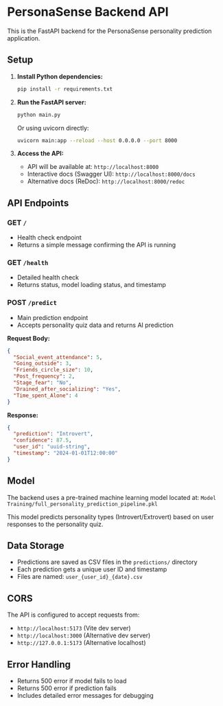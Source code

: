 # PersonaSense Backend API

This is the FastAPI backend for the PersonaSense personality prediction application.

## Setup

1. **Install Python dependencies:**
   ```bash
   pip install -r requirements.txt
   ```

2. **Run the FastAPI server:**
   ```bash
   python main.py
   ```
   
   Or using uvicorn directly:
   ```bash
   uvicorn main:app --reload --host 0.0.0.0 --port 8000
   ```

3. **Access the API:**
   - API will be available at: `http://localhost:8000`
   - Interactive docs (Swagger UI): `http://localhost:8000/docs`
   - Alternative docs (ReDoc): `http://localhost:8000/redoc`

## API Endpoints

### GET `/`
- Health check endpoint
- Returns a simple message confirming the API is running

### GET `/health`
- Detailed health check
- Returns status, model loading status, and timestamp

### POST `/predict`
- Main prediction endpoint
- Accepts personality quiz data and returns AI prediction

**Request Body:**
```json
{
  "Social_event_attendance": 5,
  "Going_outside": 3,
  "Friends_circle_size": 10,
  "Post_frequency": 2,
  "Stage_fear": "No",
  "Drained_after_socializing": "Yes",
  "Time_spent_Alone": 4
}
```

**Response:**
```json
{
  "prediction": "Introvert",
  "confidence": 87.5,
  "user_id": "uuid-string",
  "timestamp": "2024-01-01T12:00:00"
}
```

## Model

The backend uses a pre-trained machine learning model located at:
`Model Training/full_personality_prediction_pipeline.pkl`

This model predicts personality types (Introvert/Extrovert) based on user responses to the personality quiz.

## Data Storage

- Predictions are saved as CSV files in the `predictions/` directory
- Each prediction gets a unique user ID and timestamp
- Files are named: `user_{user_id}_{date}.csv`

## CORS

The API is configured to accept requests from:
- `http://localhost:5173` (Vite dev server)
- `http://localhost:3000` (Alternative dev server)
- `http://127.0.0.1:5173` (Alternative localhost)

## Error Handling

- Returns 500 error if model fails to load
- Returns 500 error if prediction fails
- Includes detailed error messages for debugging 